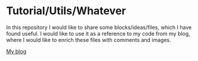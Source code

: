 # Tutorial/Utils/Whatever

In this repository I would like to share some blocks/ideas/files, which I have found useful. I would like to use it as a reference to my code from my blog, where I would like to enrich these files with comments and images.

<a href="https://petrlorenc.github.io/">My blog</a>
